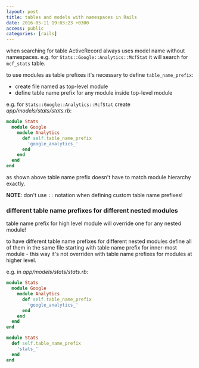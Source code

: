 ```yaml
---
layout: post
title: tables and models with namespaces in Rails
date: 2016-05-11 19:03:23 +0300
access: public
categories: [rails]
---
```


when searching for table ActiveRecord always uses model name without namespaces.
e.g. for `Stats::Google::Analytics::McfStat` it will search for `mcf_stats` table.

to use modules as table prefixes it's necessary to define `table_name_prefix`:

- create file named as top-level module
- define table name prefix for any module inside top-level module

e.g. for `Stats::Google::Analytics::McfStat` create _app/models/stats/stats.rb_:

```ruby
module Stats
  module Google
    module Analytics
      def self.table_name_prefix
        'google_analytics_'
      end
    end
  end
end
```

as shown above table name prefix doesn't have to match module hierarchy exactly.

**NOTE**: don't use `::` notation when defining custom table name prefixes!

### different table name prefixes for different nested modules

table name prefix for high level module will override one for any nested module!

to have different table name prefixes for different nested modules define all
of them in the same file starting with table name prefix for inner-most module -
this way it's not overriden with table name prefixes for modules at higher level.

e.g. in _app/models/stats/stats.rb_: 

```ruby
module Stats
  module Google
    module Analytics
      def self.table_name_prefix
        'google_analytics_'
      end
    end
  end
end

module Stats
  def self.table_name_prefix
    'stats_'
  end
end
```
